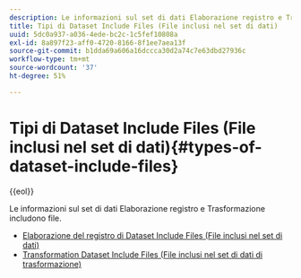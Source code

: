 ```yaml
---
description: Le informazioni sul set di dati Elaborazione registro e Trasformazione includono file.
title: Tipi di Dataset Include Files (File inclusi nel set di dati)
uuid: 5dc0a937-a036-4ede-bc2c-1c5fef10808a
exl-id: 8a897f23-aff0-4720-8166-8f1ee7aea13f
source-git-commit: b1dda69a606a16dccca30d2a74c7e63dbd27936c
workflow-type: tm+mt
source-wordcount: '37'
ht-degree: 51%

---
```


# Tipi di Dataset Include Files (File inclusi nel set di dati){#types-of-dataset-include-files}

{{eol}}

Le informazioni sul set di dati Elaborazione registro e Trasformazione includono file.

* [Elaborazione del registro di Dataset Include Files (File inclusi nel set di dati)](../../../../home/c-dataset-const-proc/c-dataset-inc-files/c-types-dataset-inc-files/c-log-proc-dataset-inc-files/c-log-proc-dataset-inc-files.md#concept-999475a22519432e98844622ca95b6ab)
* [Transformation Dataset Include Files (File inclusi nel set di dati di trasformazione)](../../../../home/c-dataset-const-proc/c-dataset-inc-files/c-types-dataset-inc-files/c-trans-dataset-inc-files.md#concept-c64aa78ed9ce40b8a0f4932c82ff5ace)
